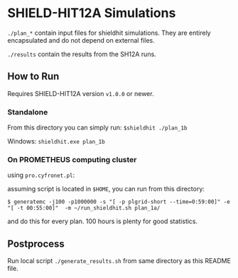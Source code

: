 # SHIELD-HIT12A Simulations

`./plan_*` contain input files for shieldhit simulations. They are entirely encapsulated and do not depend on external files.

`./results` contain the results from the SH12A runs.

## How to Run

Requires SHIELD-HIT12A version `v1.0.0` or newer.

### Standalone

From this directory you can simply run:
`$shieldhit ./plan_1b`

Windows:
`shieldhit.exe plan_1b`

### On PROMETHEUS computing cluster

using `pro.cyfronet.pl`:

assuming script is located in `$HOME`, you can run from this directory:

`$ generatemc -j100 -p1000000 -s "[ -p plgrid-short --time=0:59:00]" -e "[ -t 00:55:00]"  -m ~/run_shieldhit.sh plan_1a/`

and do this for every plan. 100 hours is plenty for good statistics.

## Postprocess

Run local script `./generate_results.sh` from same directory as this README file.

